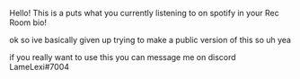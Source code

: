Hello! This is a puts what you currently listening to on spotify in your Rec Room bio!

ok so ive basically given up trying to make a public version of this so uh yea

if you really want to use this you can message me on discord LameLexi#7004
